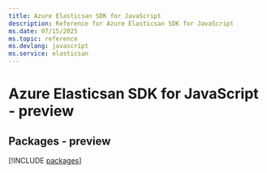 ```yaml
---
title: Azure Elasticsan SDK for JavaScript
description: Reference for Azure Elasticsan SDK for JavaScript
ms.date: 07/15/2025
ms.topic: reference
ms.devlang: javascript
ms.service: elasticsan
---
```

# Azure Elasticsan SDK for JavaScript - preview
## Packages - preview
[!INCLUDE [packages](elasticsan-index.md)]